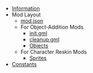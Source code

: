 * [Information](/)
* Mod Layout
	* [mod.json](/modlayout/modjson)
	* For Object-Addition Mods
		* [init.gml](/modlayout/objectmods/init)
		* [cleanup.gml](/modlayout/objectmods/cleanup)
		* [Objects](/modlayout/objectmods/objects)
	* For Character Reskin Mods
		* [Sprites](/modlayout/reskinmods/sprites)
* [Constants](/constants)